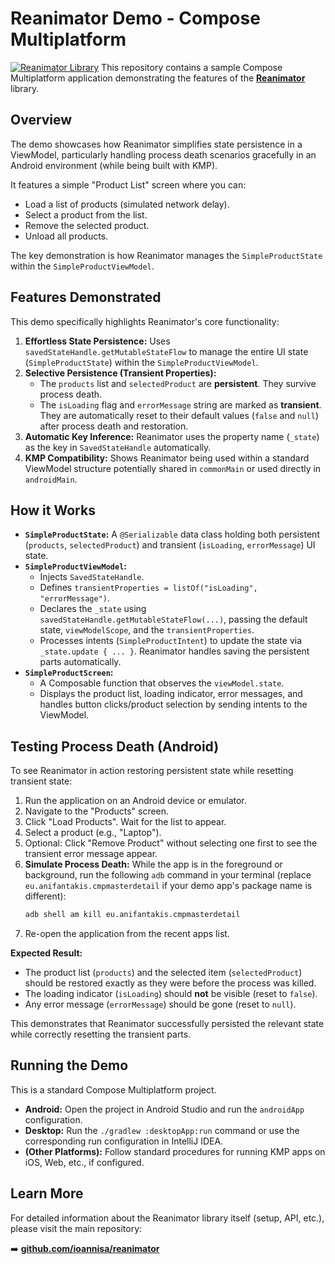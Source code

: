 # Reanimator Demo - Compose Multiplatform

[![Reanimator Library](https://img.shields.io/badge/Library-Reanimator-blue)](https://github.com/ioannisa/reanimator)
This repository contains a sample Compose Multiplatform application demonstrating the features of the [**Reanimator**](https://github.com/ioannisa/reanimator) library.

## Overview

The demo showcases how Reanimator simplifies state persistence in a ViewModel, particularly handling process death scenarios gracefully in an Android environment (while being built with KMP).

It features a simple "Product List" screen where you can:
* Load a list of products (simulated network delay).
* Select a product from the list.
* Remove the selected product.
* Unload all products.

The key demonstration is how Reanimator manages the `SimpleProductState` within the `SimpleProductViewModel`.

## Features Demonstrated

This demo specifically highlights Reanimator's core functionality:

1.  **Effortless State Persistence:** Uses `savedStateHandle.getMutableStateFlow` to manage the entire UI state (`SimpleProductState`) within the `SimpleProductViewModel`.
2.  **Selective Persistence (Transient Properties):**
    * The `products` list and `selectedProduct` are **persistent**. They survive process death.
    * The `isLoading` flag and `errorMessage` string are marked as **transient**. They are automatically reset to their default values (`false` and `null`) after process death and restoration.
3.  **Automatic Key Inference:** Reanimator uses the property name (`_state`) as the key in `SavedStateHandle` automatically.
4.  **KMP Compatibility:** Shows Reanimator being used within a standard ViewModel structure potentially shared in `commonMain` or used directly in `androidMain`.

## How it Works

* **`SimpleProductState`:** A `@Serializable` data class holding both persistent (`products`, `selectedProduct`) and transient (`isLoading`, `errorMessage`) UI state.
* **`SimpleProductViewModel`:**
    * Injects `SavedStateHandle`.
    * Defines `transientProperties = listOf("isLoading", "errorMessage")`.
    * Declares the `_state` using `savedStateHandle.getMutableStateFlow(...)`, passing the default state, `viewModelScope`, and the `transientProperties`.
    * Processes intents (`SimpleProductIntent`) to update the state via `_state.update { ... }`. Reanimator handles saving the persistent parts automatically.
* **`SimpleProductScreen`:**
    * A Composable function that observes the `viewModel.state`.
    * Displays the product list, loading indicator, error messages, and handles button clicks/product selection by sending intents to the ViewModel.

## Testing Process Death (Android)

To see Reanimator in action restoring persistent state while resetting transient state:

1.  Run the application on an Android device or emulator.
2.  Navigate to the "Products" screen.
3.  Click "Load Products". Wait for the list to appear.
4.  Select a product (e.g., "Laptop").
5.  Optional: Click "Remove Product" without selecting one first to see the transient error message appear.
6.  **Simulate Process Death:** While the app is in the foreground or background, run the following `adb` command in your terminal (replace `eu.anifantakis.cmpmasterdetail` if your demo app's package name is different):
    ```bash
    adb shell am kill eu.anifantakis.cmpmasterdetail
    ```
7.  Re-open the application from the recent apps list.

**Expected Result:**

* The product list (`products`) and the selected item (`selectedProduct`) should be restored exactly as they were before the process was killed.
* The loading indicator (`isLoading`) should **not** be visible (reset to `false`).
* Any error message (`errorMessage`) should be gone (reset to `null`).

This demonstrates that Reanimator successfully persisted the relevant state while correctly resetting the transient parts.

## Running the Demo

This is a standard Compose Multiplatform project.
* **Android:** Open the project in Android Studio and run the `androidApp` configuration.
* **Desktop:** Run the `./gradlew :desktopApp:run` command or use the corresponding run configuration in IntelliJ IDEA.
* **(Other Platforms):** Follow standard procedures for running KMP apps on iOS, Web, etc., if configured.

## Learn More

For detailed information about the Reanimator library itself (setup, API, etc.), please visit the main repository:

➡️ [**github.com/ioannisa/reanimator**](https://github.com/ioannisa/reanimator)

